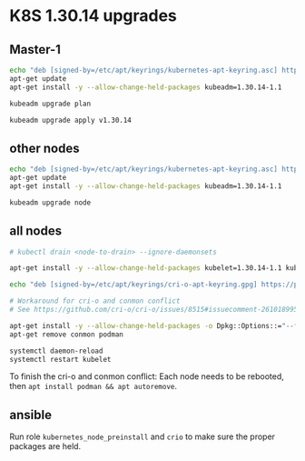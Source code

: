 # K8S 1.30.14 upgrades

## Master-1

```bash
echo "deb [signed-by=/etc/apt/keyrings/kubernetes-apt-keyring.asc] https://pkgs.k8s.io/core:/stable:/v1.30/deb/ /" > /etc/apt/sources.list.d/kubernetes.list
apt-get update
apt-get install -y --allow-change-held-packages kubeadm=1.30.14-1.1

kubeadm upgrade plan

kubeadm upgrade apply v1.30.14
```

## other nodes

```bash
echo "deb [signed-by=/etc/apt/keyrings/kubernetes-apt-keyring.asc] https://pkgs.k8s.io/core:/stable:/v1.30/deb/ /" > /etc/apt/sources.list.d/kubernetes.list
apt-get update
apt-get install -y --allow-change-held-packages kubeadm=1.30.14-1.1

kubeadm upgrade node
```

## all nodes

```bash
# kubectl drain <node-to-drain> --ignore-daemonsets

apt-get install -y --allow-change-held-packages kubelet=1.30.14-1.1 kubectl=1.30.14-1.1

echo "deb [signed-by=/etc/apt/keyrings/cri-o-apt-keyring.gpg] https://pkgs.k8s.io/addons:/cri-o:/stable:/v1.30/deb/ /" > /etc/apt/sources.list.d/cri-o.list

# Workaround for cri-o and conmon conflict
# See https://github.com/cri-o/cri-o/issues/8515#issuecomment-2610189959

apt-get install -y --allow-change-held-packages -o Dpkg::Options::="--force-overwrite" cri-o=1.30.10-1.1
apt-get remove conmon podman

systemctl daemon-reload
systemctl restart kubelet
```

To finish the cri-o and conmon conflict: Each node needs to be rebooted, then `apt install podman && apt autoremove`.

## ansible

Run role `kubernetes_node_preinstall` and `crio` to make sure the proper packages are held.

